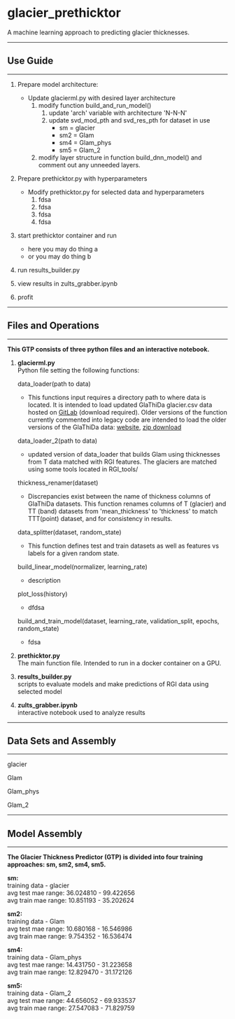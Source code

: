 # glacier_prethicktor
A machine learning approach to predicting glacier thicknesses.

---

## Use Guide

---
1. Prepare model architecture:
    - Update glacierml.py with desired layer architecture
        1. modify function build_and_run_model()
            1. update 'arch' variable with architecture 'N-N-N'
            2. update svd_mod_pth and svd_res_pth for dataset in use
                - sm = glacier
                - sm2 = Glam
                - sm4 = Glam_phys
                - sm5 = Glam_2
        3. modify layer structure in function build_dnn_model() and comment out any unneeded layers.
        
2. Prepare prethicktor.py with hyperparameters
    - Modify prethicktor.py for selected data and hyperparameters
        1. fdsa
        2. fdsa
        3. fdsa
        4. fdsa

4. start prethicktor container and run 
    - here you may do thing a
    - or you may do thing b

5. run results_builder.py

6. view results in zults_grabber.ipynb

7. profit

---

## Files and Operations

---
**This GTP consists of three python files and an interactive notebook.**


1.  **glacierml.py** \
Python file setting the following functions: 

    data_loader(path to data)
    - This functions input requires a directory path to where data is located. It is intended to load updated GlaThiDa glacier.csv data hosted on [GitLab](https://gitlab.com/wgms/glathida/-/tree/main/data) (download required). Older versions of the function currently commented into legacy code are intended to load the older versions of the GlaThiDa data: [website](https://www.gtn-g.ch/glathida/), [zip download](http://www.gtn-g.ch/database/glathida-3.1.0.zip)       
        
    data_loader_2(path to data)
    - updated version of data_loader that builds Glam using thicknesses from T data matched with RGI features. The glaciers are matched using some tools located in RGI_tools/
    
    thickness_renamer(dataset)
    - Discrepancies exist between the name of thickness columns of GlaThiDa datasets. This function renames columns of T (glacier) and TT (band) datasets from 'mean_thickness' to 'thickness' to match TTT(point) dataset, and for consistency in results.   
    
    data_splitter(dataset, random_state)
    - This function defines test and train datasets as well as features vs labels for a given random state. 

    build_linear_model(normalizer, learning_rate)
    - description
    
    plot_loss(history)
    - dfdsa
    
    build_and_train_model(dataset, learning_rate, validation_split, epochs, random_state)
    - fdsa
        
   
2.  **prethicktor.py** \
 The main function file. Intended to run in a docker container on a GPU.
 

3.  **results_builder.py** \
scripts to evaluate models and make predictions of RGI data using selected model


4.  **zults_grabber.ipynb** \
interactive notebook used to analyze results

---

## Data Sets and Assembly

---
glacier


Glam


Glam_phys


Glam_2




---

## Model Assembly 

---

**The Glacier Thickness Predictor (GTP) is divided into four training approaches: sm, sm2, sm4, sm5.**



**sm:** \
training data - glacier \
avg test mae range: 36.024810 - 99.422656 \
avg train mae range: 10.851193 - 35.202624

**sm2:** \
training data - Glam \
avg test mae range: 10.680168 - 16.546986 \
avg train mae range: 9.754352 - 16.536474 

**sm4:** \
training data - Glam_phys \
avg test mae range: 14.431750 - 31.223658 \
avg train mae range: 12.829470 - 31.172126

**sm5:** \
training data - Glam_2 \
avg test mae range: 44.656052 - 69.933537 \
avg train mae range: 27.547083 - 71.829759 
